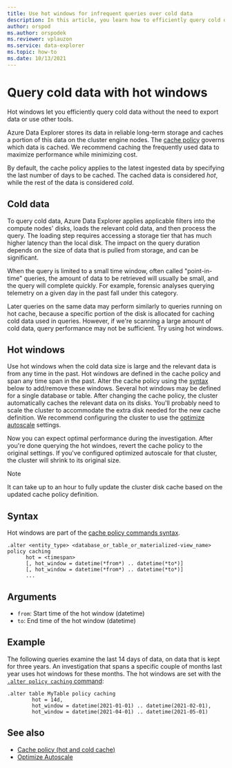 ```yaml
---
title: Use hot windows for infrequent queries over cold data
description: In this article, you learn how to efficiently query cold data in Azure Data Explorer.
author: orspod
ms.author: orspodek
ms.reviewer: vplauzon
ms.service: data-explorer
ms.topic: how-to
ms.date: 10/13/2021
---
```

# Query cold data with hot windows

Hot windows let you efficiently query cold data without the need to export data or use other tools.

Azure Data Explorer stores its data in reliable long-term storage and caches a portion of this data on the cluster engine nodes. The [cache policy](/azure/data-explorer/kusto/management/cachepolicy) governs which data is cached. We recommend caching the frequently used data to maximize performance while minimizing cost.

By default, the cache policy applies to the latest ingested data by specifying the last number of days to be cached. The cached data is considered *hot*, while the rest of the data is considered *cold*.  

## Cold data

To query cold data, Azure Data Explorer applies applicable filters into the compute nodes' disks, loads the relevant cold data, and then process the query. The loading step requires accessing a storage tier that has much higher latency than the local disk. The impact on the query duration depends on the size of data that is pulled from storage, and can be significant.

When the query is limited to a small time window, often called "point-in-time" queries, the amount of data to be retrieved will usually be small, and the query will complete quickly. For example,  forensic analyses querying telemetry on a given day in the past fall under this category.

Later queries on the same data may perform similarly to queries running on hot cache, because a specific portion of the disk is allocated for caching cold data used in queries. However, if we're scanning a large amount of cold data, query performance may not be sufficient. Try using hot windows.

## Hot windows

Use hot windows when the cold data size is large and the relevant data is from any time in the past. Hot windows are defined in the cache policy and span any time span in the past. Alter the cache policy using the [syntax](#syntax) below to add/remove these windows.  Several hot windows may be defined for a single database or table.
After changing the cache policy, the cluster automatically caches the relevant data on its disks. You'll probably need to scale the cluster to accommodate the extra disk needed for the new cache definition. We recommend configuring the cluster to use the [optimize autoscale](manage-cluster-horizontal-scaling.md) settings.

Now you can expect optimal performance during the investigation. After you're done querying the hot windoes, revert the cache policy to the original settings. If you've configured optimized autoscale for that cluster, the cluster will shrink to its original size.
> [!NOTE]
> It can take up to an hour to fully update the cluster disk cache based on the updated cache policy definition.

## Syntax

Hot windows are part of the [cache policy commands syntax](kusto/management/cache-policy.md).

```kusto
.alter <entity_type> <database_or_table_or_materialized-view_name> policy caching 
      hot = <timespan> 
      [, hot_window = datetime(*from*) .. datetime(*to*)] 
      [, hot_window = datetime(*from*) .. datetime(*to*)] 
      ...
```

## Arguments

* `from`:  Start time of the hot window (datetime)
* `to`:  End time of the hot window (datetime)

## Example

The following queries examine the last 14 days of data, on data that is kept for three years. An investigation that spans a specific couple of months last year uses hot windows for these months. The hot windows are set with the [`.alter policy caching` command](/azure/data-explorer/kusto/management/cachepolicy#alter-the-cache-policy):

```kusto
.alter table MyTable policy caching 
        hot = 14d,
        hot_window = datetime(2021-01-01) .. datetime(2021-02-01),
        hot_window = datetime(2021-04-01) .. datetime(2021-05-01)
```


## See also

* [Cache policy (hot and cold cache)](kusto/management/cachepolicy.md)
* [Optimize Autoscale](manage-cluster-horizontal-scaling.md)